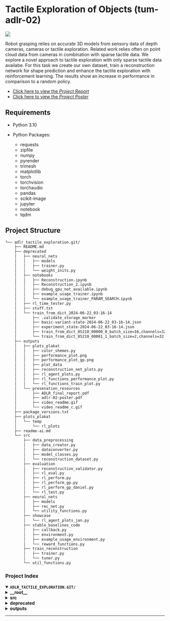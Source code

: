 # Tactile Exploration of Objects (tum-adlr-02)

![](outputs/presenation_resources/video_readme.gif)

Robot grasping relies on accurate 3D models from
sensory data of depth cameras, cameras or tactile exploration.
Related work relies often on point cloud data from cameras
in combination with sparse tactile data. We explore a novel
approach to tactile exploration with only sparse tactile data
availabe. For this task we create our own dataset, train a
reconstruction network for shape prediction and enhance the
tactile exploration with reinforcement learning. The results show
an increase in performance in comparison to a random policy.
 
- [Click here to view the *Project Report*](outputs/presenation_resources/ADLR_final_report.pdf)
- [Click here to view the *Project Poster*](outputs/presenation_resources/adlr-02-poster.pdf)


## Requirements

- Python 3.10

- Python Packages:
  - requests
  - zipfile
  - numpy
  - pyrender
  - trimesh
  - matplotlib
  - torch
  - torchvision
  - torchaudio
  - pandas
  - scikit-image
  - jupyter
  - notebook
  - tqdm



##  Project Structure

```sh
└── adlr_tactile_exploration.git/
    ├── README.md
    ├── deprecated
    │   ├── neural_nets
    │   │   ├── models
    │   │   ├── trainer.py
    │   │   └── weight_inits.py
    │   ├── notebooks
    │   │   ├── Reconstruction.ipynb
    │   │   ├── Reconstruction_2.ipynb
    │   │   ├── debug_gpu_not_available.ipynb
    │   │   ├── example_usage_trainer.ipynb
    │   │   └── example_usage_trainer_PARAM_SEARCH.ipynb
    │   ├── rl_time_tester.py
    │   ├── stuff.txt
    │   └── train_from_dict_2024-06-22_03-16-14
    │       ├── .validate_storage_marker
    │       ├── basic-variant-state-2024-06-22_03-16-14.json
    │       ├── experiment_state-2024-06-22_03-16-14.json
    │       ├── train_from_dict_05210_00000_0_batch_size=16,channels=32,depth=7,lr=0.0071_2024-06-22_03-16-15
    │       └── train_from_dict_05210_00001_1_batch_size=2,channels=32,depth=9,lr=0.0003_2024-06-22_03-16-15
    ├── outputs
    │   ├── plots_plakat
    │   │   ├── color_shemes.py
    │   │   ├── performance_plot.png
    │   │   ├── performance_plot_gp.png
    │   │   ├── plot_data
    │   │   ├── reconstruction_net_plots.py
    │   │   ├── rl_agent_plots.py
    │   │   ├── rl_functions_performance_plot.py
    │   │   └── rl_functions_train_plot.py
    │   └── presenation_resources
    │       ├── ADLR_final_report.pdf
    │       ├── adlr-02-poster.pdf
    │       ├── video_readme.gif
    │       └── video_readme_c.gif
    ├── package_versions.txt
    ├── plots_plakat
    │   └── temp
    │       └── rl_plots
    ├── readme-ai.md
    └── src
        ├── data_preprocessing
        │   ├── data_creator.py
        │   ├── dataconverter.py
        │   ├── model_classes.py
        │   └── reconstruction_dataset.py
        ├── evaluation
        │   ├── reconstruction_validator.py
        │   ├── rl_eval.py
        │   ├── rl_perform.py
        │   ├── rl_perform_gp.py
        │   ├── rl_perform_gp_daniel.py
        │   └── rl_test.py
        ├── neural_nets
        │   ├── models
        │   ├── rec_net.py
        │   └── utility_functions.py
        ├── showcase
        │   └── rl_agent_plots_jan.py
        ├── stable_baselines_code
        │   ├── callback.py
        │   ├── environment.py
        │   ├── example_usage_environment.py
        │   └── reward_functions.py
        ├── train_reconstruction
        │   ├── trainer.py
        │   └── tuner.py
        └── util_functions.py
```


###  Project Index
<details open>
	<summary><b><code>ADLR_TACTILE_EXPLORATION.GIT/</code></b></summary>
	<details> <!-- __root__ Submodule -->
		<summary><b>__root__</b></summary>
		<blockquote>
			<table>
			<tr>
				<td><b><a href='https://github.com/daniel-strauss/adlr_tactile_exploration.git/blob/master/package_versions.txt'>package_versions.txt</a></b></td>
				<td>- The code file `package_versions.txt` serves as a reference for creating an environment within the project using Conda<br>- It specifies the necessary package versions and dependencies required for the project to run smoothly on a Linux-64 platform<br>- This file plays a crucial role in ensuring the correct setup and configuration of the project environment.</td>
			</tr>
			</table>
		</blockquote>
	</details>
	<details> <!-- src Submodule -->
		<summary><b>src</b></summary>
		<blockquote>
			<table>
			<tr>
				<td><b><a href='https://github.com/daniel-strauss/adlr_tactile_exploration.git/blob/master/src/util_functions.py'>util_functions.py</a></b></td>
				<td>- Implements utility functions for image array manipulation, conversion, and processing<br>- Includes functions for converting image arrays to point lists, adding color dimensions, converting array shapes, combining two images, and adding a zero channel<br>- These functions facilitate image processing and manipulation within the codebase architecture.</td>
			</tr>
			</table>
			<details>
				<summary><b>stable_baselines_code</b></summary>
				<blockquote>
					<table>
					<tr>
						<td><b><a href='https://github.com/daniel-strauss/adlr_tactile_exploration.git/blob/master/src/stable_baselines_code/example_usage_environment.py'>example_usage_environment.py</a></b></td>
						<td>- Implement a dummy neural network for processing image data and generating convex hull vertices<br>- The code sets up an environment using the network, dataset, loss function, and reward function<br>- It then runs a sample loop to interact with the environment, taking random actions until completion.</td>
					</tr>
					<tr>
						<td><b><a href='https://github.com/daniel-strauss/adlr_tactile_exploration.git/blob/master/src/stable_baselines_code/callback.py'>callback.py</a></b></td>
						<td>- Implements a custom callback for adding data to TensorBoard during training<br>- Manages logging of rewards, losses, and metrics at specified intervals<br>- Handles visualization of images and provides hooks for various training events.</td>
					</tr>
					<tr>
						<td><b><a href='https://github.com/daniel-strauss/adlr_tactile_exploration.git/blob/master/src/stable_baselines_code/reward_functions.py'>reward_functions.py</a></b></td>
						<td>- Define various reward functions based on losses, metrics, and occurrences in the codebase to calculate rewards for different scenarios<br>- Functions include dummy_reward, basic_reward, complex_reward, improve_reward, reward_1, and reward_2, each serving a specific purpose in determining the final reward value.</td>
					</tr>
					<tr>
						<td><b><a href='https://github.com/daniel-strauss/adlr_tactile_exploration.git/blob/master/src/stable_baselines_code/environment.py'>environment.py</a></b></td>
						<td>- Implements a custom environment following the gym interface, allowing interaction with a reconstruction network for shape inference<br>- Handles actions, observations, rendering, and resets, facilitating reinforcement learning training with different reward functions<br>- Supports visualization of grasp points and ray casting.</td>
					</tr>
					</table>
				</blockquote>
			</details>
			<details>
				<summary><b>showcase</b></summary>
				<blockquote>
					<table>
					<tr>
						<td><b><a href='https://github.com/daniel-strauss/adlr_tactile_exploration.git/blob/master/src/showcase/rl_agent_plots_jan.py'>rl_agent_plots_jan.py</a></b></td>
						<td>- Generates plots showcasing reinforcement learning agent performance using Stable Baselines3<br>- Loads pre-trained models, runs simulations, and saves visualizations based on rewards achieved<br>- Facilitates evaluation and comparison of RL models through visual representation of agent behavior and performance metrics.</td>
					</tr>
					</table>
				</blockquote>
			</details>
			<details>
				<summary><b>evaluation</b></summary>
				<blockquote>
					<table>
					<tr>
						<td><b><a href='https://github.com/daniel-strauss/adlr_tactile_exploration.git/blob/master/src/evaluation/reconstruction_validator.py'>reconstruction_validator.py</a></b></td>
						<td>- Validate neural network reconstruction accuracy on evaluation datasets using a custom RecNet model<br>- Load data, infer dataset metrics, and print results for training, validation, and test sets.</td>
					</tr>
					<tr>
						<td><b><a href='https://github.com/daniel-strauss/adlr_tactile_exploration.git/blob/master/src/evaluation/rl_perform_gp.py'>rl_perform_gp.py</a></b></td>
						<td>- Evaluate and store statistics for reinforcement learning models using Stable Baselines3<br>- Load pre-trained models, run evaluations, and save results for future analysis<br>- The code interacts with a custom environment and neural network components to assess model performance<br>- This file plays a crucial role in analyzing and optimizing RL policies within the project architecture.</td>
					</tr>
					<tr>
						<td><b><a href='https://github.com/daniel-strauss/adlr_tactile_exploration.git/blob/master/src/evaluation/rl_perform_gp_daniel.py'>rl_perform_gp_daniel.py</a></b></td>
						<td>- Generate statistical data on reinforcement learning policies using stable baselines and neural networks<br>- The code evaluates multiple models on a dataset, calculating mean and standard deviation of rewards per grasp<br>- Results are saved for further analysis.</td>
					</tr>
					<tr>
						<td><b><a href='https://github.com/daniel-strauss/adlr_tactile_exploration.git/blob/master/src/evaluation/rl_perform.py'>rl_perform.py</a></b></td>
						<td>- Evaluate and store statistics of RL policies using PPO algorithm on a dataset<br>- Load pre-trained models, run evaluations, and save results for future reference<br>- The code interacts with a custom environment and neural network components to analyze policy performance.</td>
					</tr>
					<tr>
						<td><b><a href='https://github.com/daniel-strauss/adlr_tactile_exploration.git/blob/master/src/evaluation/rl_eval.py'>rl_eval.py</a></b></td>
						<td>- Implementing reinforcement learning evaluation using Stable Baselines3, the code in rl_eval.py initializes a ShapeEnv environment with a RecNet neural network and complex reward function<br>- It loads a pre-trained PPO model and runs multiple episodes to evaluate the agent's performance<br>- This file serves as a crucial component for assessing the reinforcement learning model within the project architecture.</td>
					</tr>
					<tr>
						<td><b><a href='https://github.com/daniel-strauss/adlr_tactile_exploration.git/blob/master/src/evaluation/rl_test.py'>rl_test.py</a></b></td>
						<td>- Implementing reinforcement learning evaluation using Stable Baselines3, the code in rl_test.py sets up a ShapeEnv environment with a RecNet model and custom reward function<br>- It trains a PPO model, evaluates its performance, and saves the trained model for future use<br>- Additionally, it includes an example run function for demonstration purposes.</td>
					</tr>
					</table>
				</blockquote>
			</details>
			<details>
				<summary><b>train_reconstruction</b></summary>
				<blockquote>
					<table>
					<tr>
						<td><b><a href='https://github.com/daniel-strauss/adlr_tactile_exploration.git/blob/master/src/train_reconstruction/tuner.py'>tuner.py</a></b></td>
						<td>- Optimize hyperparameters for neural network training using Ray Tune's BOHB algorithm<br>- Search for the best configuration to minimize loss during reconstruction tasks<br>- Save the best trial's results for further analysis and model improvement.</td>
					</tr>
					<tr>
						<td><b><a href='https://github.com/daniel-strauss/adlr_tactile_exploration.git/blob/master/src/train_reconstruction/trainer.py'>trainer.py</a></b></td>
						<td>- Handles loading and configuring the best trial model for reconstruction tasks<br>- Merges the best trial configuration with new settings, such as epochs and workers<br>- Sets up scaling and run configurations for the model.</td>
					</tr>
					</table>
				</blockquote>
			</details>
			<details>
				<summary><b>neural_nets</b></summary>
				<blockquote>
					<table>
					<tr>
						<td><b><a href='https://github.com/daniel-strauss/adlr_tactile_exploration.git/blob/master/src/neural_nets/utility_functions.py'>utility_functions.py</a></b></td>
						<td>- Train reconstruction models using specified configurations, datasets, and neural network models<br>- Utilize DataLoader for training and validation, handling checkpoints for model saving<br>- Report training progress and results<br>- The function encapsulates the training process for neural network models in the project's architecture.</td>
					</tr>
					<tr>
						<td><b><a href='https://github.com/daniel-strauss/adlr_tactile_exploration.git/blob/master/src/neural_nets/rec_net.py'>rec_net.py</a></b></td>
						<td>- Implements a neural network for image reconstruction using a pre-trained UNet model<br>- Handles inference on input data and evaluation metrics calculation<br>- Offers the flexibility to run on CPU or GPU<br>- Includes a utility for generating a dummy reconstruction based on convex hull image processing.</td>
					</tr>
					</table>
					<details>
						<summary><b>models</b></summary>
						<blockquote>
							<table>
							<tr>
								<td><b><a href='https://github.com/daniel-strauss/adlr_tactile_exploration.git/blob/master/src/neural_nets/models/unet.py'>unet.py</a></b></td>
								<td>- Implements UNet neural network architecture for image segmentation<br>- Defines contracting and expansive blocks for encoding and decoding<br>- Supports different depths and channel configurations<br>- The forward method processes input through encoder, bottleneck, and decoder, producing a final output<br>- Multiple UNet variations cater to varying model complexities.</td>
							</tr>
							</table>
						</blockquote>
					</details>
				</blockquote>
			</details>
			<details>
				<summary><b>data_preprocessing</b></summary>
				<blockquote>
					<table>
					<tr>
						<td><b><a href='https://github.com/daniel-strauss/adlr_tactile_exploration.git/blob/master/src/data_preprocessing/data_creator.py'>data_creator.py</a></b></td>
						<td>- Generates a standard dataset for the reconstruction network by creating 2D datasets with specified parameters like resolution, classes, and rotations<br>- The code utilizes a DataConverter to preprocess the data and generate the required dataset for training the network.</td>
					</tr>
					<tr>
						<td><b><a href='https://github.com/daniel-strauss/adlr_tactile_exploration.git/blob/master/src/data_preprocessing/dataconverter.py'>dataconverter.py</a></b></td>
						<td>- The `DataConverter` class in the provided codebase facilitates the conversion of 3D shapes to 2D images for specific object classes<br>- It manages the download of datasets, generation of 2D images, and creation of tactile point datasets<br>- Additionally, it offers functionalities to display random 3D and 2D samples, aiding in visualizing the processed data.</td>
					</tr>
					<tr>
						<td><b><a href='https://github.com/daniel-strauss/adlr_tactile_exploration.git/blob/master/src/data_preprocessing/reconstruction_dataset.py'>reconstruction_dataset.py</a></b></td>
						<td>- Enables visualization and transformation of tactile data for reconstruction and reinforcement datasets<br>- Facilitates displaying data pairs and batches, loading images and labels, and applying transformations like tensor conversion, random flipping, and orientation adjustments<br>- Supports dataset creation and manipulation for machine learning tasks.</td>
					</tr>
					<tr>
						<td><b><a href='https://github.com/daniel-strauss/adlr_tactile_exploration.git/blob/master/src/data_preprocessing/model_classes.py'>model_classes.py</a></b></td>
						<td>- Define model classes with assigned IDs and URLs for easy access in the data loader, streamlining the process and reducing complexity<br>- Future-proof by allowing for additional parameters per class, accommodating potential conversions or specific requirements like light reflection or camera angles for different objects.</td>
					</tr>
					</table>
				</blockquote>
			</details>
		</blockquote>
	</details>
	<details> <!-- deprecated Submodule -->
		<summary><b>deprecated</b></summary>
		<blockquote>
			<table>
			<tr>
				<td><b><a href='https://github.com/daniel-strauss/adlr_tactile_exploration.git/blob/master/deprecated/rl_time_tester.py'>rl_time_tester.py</a></b></td>
				<td>- Implement a script that tests reinforcement learning performance using a neural network model<br>- The script loads pre-trained models and datasets, initializes the environment, and runs the RL agent through a series of actions<br>- The primary goal is to evaluate the model's behavior and performance in a simulated environment.</td>
			</tr>
			<tr>
				<td><b><a href='https://github.com/daniel-strauss/adlr_tactile_exploration.git/blob/master/deprecated/stuff.txt'>stuff.txt</a></b></td>
				<td>Identify and list the best reward indexes and corresponding rewards from the provided data in the deprecated/stuff.txt file.</td>
			</tr>
			</table>
			<details>
				<summary><b>train_from_dict_2024-06-22_03-16-14</b></summary>
				<blockquote>
					<table>
					<tr>
						<td><b><a href='https://github.com/daniel-strauss/adlr_tactile_exploration.git/blob/master/deprecated/train_from_dict_2024-06-22_03-16-14/experiment_state-2024-06-22_03-16-14.json'>experiment_state-2024-06-22_03-16-14.json</a></b></td>
						<td>- The provided code file, located at `deprecated/train_from_dict_2024-06-22_03-16-14/experiment_state-2024-06-22_03-16-14.json`, plays a crucial role in managing trial data within the project architecture<br>- It facilitates the storage and retrieval of trial-specific information essential for the experiment's state management<br>- This file serves as a key component in tracking and analyzing trial outcomes, contributing significantly to the project's overall functionality and data handling capabilities.</td>
					</tr>
					<tr>
						<td><b><a href='https://github.com/daniel-strauss/adlr_tactile_exploration.git/blob/master/deprecated/train_from_dict_2024-06-22_03-16-14/basic-variant-state-2024-06-22_03-16-14.json'>basic-variant-state-2024-06-22_03-16-14.json</a></b></td>
						<td>- The code file defines training configurations for an open-source project<br>- It specifies parameters like algorithm choice, stopping criteria, resource allocation, and checkpoint settings<br>- This file plays a crucial role in orchestrating the training process by providing essential setup details for running experiments effectively within the project's architecture.</td>
					</tr>
					<tr>
						<td><b><a href='https://github.com/daniel-strauss/adlr_tactile_exploration.git/blob/master/deprecated/train_from_dict_2024-06-22_03-16-14/.validate_storage_marker'>.validate_storage_marker</a></b></td>
						<td>Enables validation of storage markers within the project architecture, ensuring data integrity and consistency.</td>
					</tr>
					</table>
					<details>
						<summary><b>train_from_dict_05210_00001_1_batch_size=2,channels=32,depth=9,lr=0.0003_2024-06-22_03-16-15</b></summary>
						<blockquote>
							<table>
							<tr>
								<td><b><a href='https://github.com/daniel-strauss/adlr_tactile_exploration.git/blob/master/deprecated/train_from_dict_2024-06-22_03-16-14/train_from_dict_05210_00001_1_batch_size=2,channels=32,depth=9,lr=0.0003_2024-06-22_03-16-15/result.json'>result.json</a></b></td>
								<td>- Implement a model training process from a dictionary input, generating results in a JSON file<br>- This code file plays a crucial role in the project's architecture by enabling the training of models based on specified parameters and storing the results for analysis and evaluation.</td>
							</tr>
							<tr>
								<td><b><a href='https://github.com/daniel-strauss/adlr_tactile_exploration.git/blob/master/deprecated/train_from_dict_2024-06-22_03-16-14/train_from_dict_05210_00001_1_batch_size=2,channels=32,depth=9,lr=0.0003_2024-06-22_03-16-15/events.out.tfevents.1719018984.daniel-MS-7A38'>events.out.tfevents.1719018984.daniel-MS-7A38</a></b></td>
								<td>Facilitates training neural networks from dictionary data, capturing events for analysis.</td>
							</tr>
							<tr>
								<td><b><a href='https://github.com/daniel-strauss/adlr_tactile_exploration.git/blob/master/deprecated/train_from_dict_2024-06-22_03-16-14/train_from_dict_05210_00001_1_batch_size=2,channels=32,depth=9,lr=0.0003_2024-06-22_03-16-15/params.json'>params.json</a></b></td>
								<td>- Extracts hyperparameters for a specific training session from a JSON file<br>- This information is crucial for configuring the training process within the project architecture.</td>
							</tr>
							<tr>
								<td><b><a href='https://github.com/daniel-strauss/adlr_tactile_exploration.git/blob/master/deprecated/train_from_dict_2024-06-22_03-16-14/train_from_dict_05210_00001_1_batch_size=2,channels=32,depth=9,lr=0.0003_2024-06-22_03-16-15/error.txt'>error.txt</a></b></td>
								<td>- Handles training data for neural networks, utilizing a custom dataset structure<br>- The code interacts with the project's data loading components, ensuring seamless access to training samples.</td>
							</tr>
							</table>
						</blockquote>
					</details>
					<details>
						<summary><b>train_from_dict_05210_00000_0_batch_size=16,channels=32,depth=7,lr=0.0071_2024-06-22_03-16-15</b></summary>
						<blockquote>
							<table>
							<tr>
								<td><b><a href='https://github.com/daniel-strauss/adlr_tactile_exploration.git/blob/master/deprecated/train_from_dict_2024-06-22_03-16-14/train_from_dict_05210_00000_0_batch_size=16,channels=32,depth=7,lr=0.0071_2024-06-22_03-16-15/result.json'>result.json</a></b></td>
								<td>- Improve model training efficiency by utilizing a dictionary-based approach<br>- This code file enhances the architecture by enabling training from dictionary data, optimizing performance and resource utilization.</td>
							</tr>
							<tr>
								<td><b><a href='https://github.com/daniel-strauss/adlr_tactile_exploration.git/blob/master/deprecated/train_from_dict_2024-06-22_03-16-14/train_from_dict_05210_00000_0_batch_size=16,channels=32,depth=7,lr=0.0071_2024-06-22_03-16-15/params.json'>params.json</a></b></td>
								<td>Extracts hyperparameters for a specific training session from a JSON file.</td>
							</tr>
							<tr>
								<td><b><a href='https://github.com/daniel-strauss/adlr_tactile_exploration.git/blob/master/deprecated/train_from_dict_2024-06-22_03-16-14/train_from_dict_05210_00000_0_batch_size=16,channels=32,depth=7,lr=0.0071_2024-06-22_03-16-15/events.out.tfevents.1719018978.daniel-MS-7A38'>events.out.tfevents.1719018978.daniel-MS-7A38</a></b></td>
								<td>Enables training neural networks from dictionary data, capturing events for analysis.</td>
							</tr>
							<tr>
								<td><b><a href='https://github.com/daniel-strauss/adlr_tactile_exploration.git/blob/master/deprecated/train_from_dict_2024-06-22_03-16-14/train_from_dict_05210_00000_0_batch_size=16,channels=32,depth=7,lr=0.0071_2024-06-22_03-16-15/error.txt'>error.txt</a></b></td>
								<td>Handle data loading errors in the neural network training process to prevent file not found exceptions, ensuring smooth execution of the training pipeline within the project architecture.</td>
							</tr>
							</table>
						</blockquote>
					</details>
				</blockquote>
			</details>
			<details>
				<summary><b>notebooks</b></summary>
				<blockquote>
					<table>
					<tr>
						<td><b><a href='https://github.com/daniel-strauss/adlr_tactile_exploration.git/blob/master/deprecated/notebooks/Reconstruction.ipynb'>Reconstruction.ipynb</a></b></td>
						<td>- Summary:
The code file "Reconstruction.ipynb" in the "deprecated/notebooks" directory of the project focuses on the reconstruction aspect, likely related to data or model reconstruction<br>- It plays a crucial role in the project's architecture by handling the process of reconstructing specific components, contributing to the overall functionality and data flow within the codebase.</td>
					</tr>
					<tr>
						<td><b><a href='https://github.com/daniel-strauss/adlr_tactile_exploration.git/blob/master/deprecated/notebooks/debug_gpu_not_available.ipynb'>debug_gpu_not_available.ipynb</a></b></td>
						<td>- Debug GPU availability and details in the deprecated notebook to verify CUDA support and GPU information for PyTorch operations<br>- The code checks PyTorch version, CUDA availability, prints CUDA version, number of GPUs, and GPU details if available<br>- It ensures proper GPU utilization for enhanced performance in the project's machine learning workflows.</td>
					</tr>
					<tr>
						<td><b><a href='https://github.com/daniel-strauss/adlr_tactile_exploration.git/blob/master/deprecated/notebooks/example_usage_trainer_PARAM_SEARCH.ipynb'>example_usage_trainer_PARAM_SEARCH.ipynb</a></b></td>
						<td>- The code file `example_usage_trainer_PARAM_SEARCH.ipynb` provides an illustrative demonstration of how to utilize the trainer class within the project<br>- It showcases a practical example of how the trainer class can be effectively employed, serving as a reference point for developers looking to leverage this component within the codebase architecture.</td>
					</tr>
					<tr>
						<td><b><a href='https://github.com/daniel-strauss/adlr_tactile_exploration.git/blob/master/deprecated/notebooks/Reconstruction_2.ipynb'>Reconstruction_2.ipynb</a></b></td>
						<td>- The code file `Reconstruction_2.ipynb` in the `deprecated/notebooks` directory facilitates automatic reloading of code changes during development<br>- This functionality ensures that the codebase stays up-to-date with any modifications made, enhancing the efficiency of the development process within the project architecture.</td>
					</tr>
					<tr>
						<td><b><a href='https://github.com/daniel-strauss/adlr_tactile_exploration.git/blob/master/deprecated/notebooks/example_usage_trainer.ipynb'>example_usage_trainer.ipynb</a></b></td>
						<td>- The code file `example_usage_trainer.ipynb` provides an illustrative demonstration of how to utilize the trainer class within the project<br>- It showcases the practical application of the trainer functionality, offering a clear guide on how to interact with this essential component of the codebase architecture.</td>
					</tr>
					</table>
				</blockquote>
			</details>
			<details>
				<summary><b>neural_nets</b></summary>
				<blockquote>
					<table>
					<tr>
						<td><b><a href='https://github.com/daniel-strauss/adlr_tactile_exploration.git/blob/master/deprecated/neural_nets/trainer.py'>trainer.py</a></b></td>
						<td>- Facilitates neural network training by instantiating models, optimizers, and dataloaders based on hyperparameters<br>- Logs progress using TensorBoard and leverages Ray for hyperparameter search<br>- The class aims to streamline training processes and prevent redundant code for managing neural network training tasks within the project architecture.</td>
					</tr>
					<tr>
						<td><b><a href='https://github.com/daniel-strauss/adlr_tactile_exploration.git/blob/master/deprecated/neural_nets/weight_inits.py'>weight_inits.py</a></b></td>
						<td>- Initialize neural network weights using Kaiming and Xavier methods for Convolutional and Linear layers, respectively<br>- Ensure proper initialization for both weights and biases to improve model training and convergence.</td>
					</tr>
					</table>
					<details>
						<summary><b>models</b></summary>
						<blockquote>
							<table>
							<tr>
								<td><b><a href='https://github.com/daniel-strauss/adlr_tactile_exploration.git/blob/master/deprecated/neural_nets/models/unet.py'>unet.py</a></b></td>
								<td>- Implements a UNet neural network with adaptable depth and configurable parameters for image segmentation tasks<br>- The code defines encoder and decoder blocks, along with the forward pass logic for processing input images through the network architecture.</td>
							</tr>
							</table>
						</blockquote>
					</details>
				</blockquote>
			</details>
		</blockquote>
	</details>
	<details> <!-- outputs Submodule -->
		<summary><b>outputs</b></summary>
		<blockquote>
			<details>
				<summary><b>plots_plakat</b></summary>
				<blockquote>
					<table>
					<tr>
						<td><b><a href='https://github.com/daniel-strauss/adlr_tactile_exploration.git/blob/master/outputs/plots_plakat/rl_functions_train_plot.py'>rl_functions_train_plot.py</a></b></td>
						<td>- Generates training plots for reinforcement learning functions<br>- Visualizes data from observation and reward directories.</td>
					</tr>
					<tr>
						<td><b><a href='https://github.com/daniel-strauss/adlr_tactile_exploration.git/blob/master/outputs/plots_plakat/color_shemes.py'>color_shemes.py</a></b></td>
						<td>Define the primary color scheme used for image channels in the project's plot outputs.</td>
					</tr>
					<tr>
						<td><b><a href='https://github.com/daniel-strauss/adlr_tactile_exploration.git/blob/master/outputs/plots_plakat/reconstruction_net_plots.py'>reconstruction_net_plots.py</a></b></td>
						<td>Generates visual plots for the reconstruction network in the project, aiding in the visualization of data processing and model performance.</td>
					</tr>
					<tr>
						<td><b><a href='https://github.com/daniel-strauss/adlr_tactile_exploration.git/blob/master/outputs/plots_plakat/rl_agent_plots.py'>rl_agent_plots.py</a></b></td>
						<td>- Generates plots showcasing reinforcement learning agent performance using Stable Baselines3<br>- Utilizes a custom environment with complex reward functions and neural networks<br>- Supports termination based on the number of successful generations<br>- Saves plots for each iteration and generation in a specified directory.</td>
					</tr>
					<tr>
						<td><b><a href='https://github.com/daniel-strauss/adlr_tactile_exploration.git/blob/master/outputs/plots_plakat/rl_functions_performance_plot.py'>rl_functions_performance_plot.py</a></b></td>
						<td>- Generates performance plots for various RL models based on statistics data<br>- Determines mean and standard deviation, plots accuracy over grasping points or steps, and saves the plots as images<br>- Displays model performance comparison and highlights key metrics.</td>
					</tr>
					</table>
					<details>
						<summary><b>plot_data</b></summary>
						<blockquote>
							<details>
								<summary><b>diff_after_free</b></summary>
								<blockquote>
									<details>
										<summary><b>obs500k-diff_reward_from_punish_miss_free_rays____from_rl_models</b></summary>
										<blockquote>
											<details>
												<summary><b>punish_miss_free_rays</b></summary>
												<blockquote>
													<details>
														<summary><b>obs500k7.zip_0</b></summary>
														<blockquote>
															<table>
															<tr>
																<td><b><a href='https://github.com/daniel-strauss/adlr_tactile_exploration.git/blob/master/outputs/plots_plakat/plot_data/diff_after_free/obs500k-diff_reward_from_punish_miss_free_rays____from_rl_models/punish_miss_free_rays/obs500k7.zip_0/events.out.tfevents.1721502278.rl-trainer-2.198617.6'>events.out.tfevents.1721502278.rl-trainer-2.198617.6</a></b></td>
																<td>- The provided code file generates visual plots to analyze the difference in rewards after freeing rays in a reinforcement learning environment with 500k observations<br>- This analysis aids in understanding the impact of freeing rays on reward outcomes, contributing to the broader architecture's evaluation and decision-making process.</td>
															</tr>
															<tr>
																<td><b><a href='https://github.com/daniel-strauss/adlr_tactile_exploration.git/blob/master/outputs/plots_plakat/plot_data/diff_after_free/obs500k-diff_reward_from_punish_miss_free_rays____from_rl_models/punish_miss_free_rays/obs500k7.zip_0/events.out.tfevents.1721506581.rl-trainer-2.198617.7'>events.out.tfevents.1721506581.rl-trainer-2.198617.7</a></b></td>
																<td>- The provided code file generates visual plots illustrating the difference in rewards resulting from punishing missed free rays in a reinforcement learning model<br>- This analysis contributes to understanding the impact of this specific modification on the model's performance within the broader architecture of the codebase.</td>
															</tr>
															<tr>
																<td><b><a href='https://github.com/daniel-strauss/adlr_tactile_exploration.git/blob/master/outputs/plots_plakat/plot_data/diff_after_free/obs500k-diff_reward_from_punish_miss_free_rays____from_rl_models/punish_miss_free_rays/obs500k7.zip_0/events.out.tfevents.1721478002.rl-trainer-2.198617.0'>events.out.tfevents.1721478002.rl-trainer-2.198617.0</a></b></td>
																<td>- The provided code file generates visual plots to analyze the difference in rewards after freeing rays in a reinforcement learning environment with 500k observations<br>- This analysis helps in understanding the impact of freeing rays on the overall reward distribution, contributing to the project's architecture by providing insights into the effectiveness of this action within the system.</td>
															</tr>
															<tr>
																<td><b><a href='https://github.com/daniel-strauss/adlr_tactile_exploration.git/blob/master/outputs/plots_plakat/plot_data/diff_after_free/obs500k-diff_reward_from_punish_miss_free_rays____from_rl_models/punish_miss_free_rays/obs500k7.zip_0/events.out.tfevents.1721498232.rl-trainer-2.198617.5'>events.out.tfevents.1721498232.rl-trainer-2.198617.5</a></b></td>
																<td>- The provided code file generates visual plots illustrating the difference in rewards resulting from missed free rays in an observational dataset of 500k samples, compared to the rewards from punishing missed free rays in reinforcement learning models<br>- This visualization aids in understanding the impact of different reward mechanisms on the dataset, contributing to the overall architecture's analysis and decision-making processes.</td>
															</tr>
															<tr>
																<td><b><a href='https://github.com/daniel-strauss/adlr_tactile_exploration.git/blob/master/outputs/plots_plakat/plot_data/diff_after_free/obs500k-diff_reward_from_punish_miss_free_rays____from_rl_models/punish_miss_free_rays/obs500k7.zip_0/events.out.tfevents.1721494187.rl-trainer-2.198617.4'>events.out.tfevents.1721494187.rl-trainer-2.198617.4</a></b></td>
																<td>- The provided code file generates plots illustrating the difference in rewards after freeing rays, contributing to the visualization of reward variations in the project's architecture<br>- This visualization aids in understanding the impact of freeing rays on rewards, enhancing the overall comprehension of the project's dynamics.</td>
															</tr>
															<tr>
																<td><b><a href='https://github.com/daniel-strauss/adlr_tactile_exploration.git/blob/master/outputs/plots_plakat/plot_data/diff_after_free/obs500k-diff_reward_from_punish_miss_free_rays____from_rl_models/punish_miss_free_rays/obs500k7.zip_0/events.out.tfevents.1721490141.rl-trainer-2.198617.3'>events.out.tfevents.1721490141.rl-trainer-2.198617.3</a></b></td>
																<td>- The provided code file generates visual plots illustrating the difference in rewards resulting from missed free rays in an RL model<br>- This analysis contributes to understanding the impact of missed free rays on the model's performance, aiding in optimizing the reinforcement learning algorithm.</td>
															</tr>
															<tr>
																<td><b><a href='https://github.com/daniel-strauss/adlr_tactile_exploration.git/blob/master/outputs/plots_plakat/plot_data/diff_after_free/obs500k-diff_reward_from_punish_miss_free_rays____from_rl_models/punish_miss_free_rays/obs500k7.zip_0/events.out.tfevents.1721486095.rl-trainer-2.198617.2'>events.out.tfevents.1721486095.rl-trainer-2.198617.2</a></b></td>
																<td>- The provided code file generates visual plots illustrating the difference in rewards after freeing rays, contributing to the analysis of model performance in the project's reinforcement learning architecture<br>- This visualization aids in understanding the impact of freeing rays on rewards, enhancing insights into the model's behavior and performance.</td>
															</tr>
															<tr>
																<td><b><a href='https://github.com/daniel-strauss/adlr_tactile_exploration.git/blob/master/outputs/plots_plakat/plot_data/diff_after_free/obs500k-diff_reward_from_punish_miss_free_rays____from_rl_models/punish_miss_free_rays/obs500k7.zip_0/events.out.tfevents.1721482049.rl-trainer-2.198617.1'>events.out.tfevents.1721482049.rl-trainer-2.198617.1</a></b></td>
																<td>- The provided code file generates visual plots illustrating the difference in rewards resulting from missed free rays in an observation dataset of 500k samples<br>- This analysis contributes to the project's architecture by providing insights into the impact of missed free rays on reward outcomes, aiding in the optimization of the overall system's performance.</td>
															</tr>
															</table>
														</blockquote>
													</details>
												</blockquote>
											</details>
										</blockquote>
									</details>
								</blockquote>
							</details>
							<details>
								<summary><b>complex_after_free</b></summary>
								<blockquote>
									<details>
										<summary><b>obs500k-complex_reward_from_punish_miss_free_rays__from_rl_models</b></summary>
										<blockquote>
											<details>
												<summary><b>punish_miss_free_rays</b></summary>
												<blockquote>
													<details>
														<summary><b>obs500k7.zip_0</b></summary>
														<blockquote>
															<table>
															<tr>
																<td><b><a href='https://github.com/daniel-strauss/adlr_tactile_exploration.git/blob/master/outputs/plots_plakat/plot_data/complex_after_free/obs500k-complex_reward_from_punish_miss_free_rays__from_rl_models/punish_miss_free_rays/obs500k7.zip_0/events.out.tfevents.1721497602.rl-trainer-2.197317.5'>events.out.tfevents.1721497602.rl-trainer-2.197317.5</a></b></td>
																<td>- The provided code file generates complex reward plots based on data from reinforcement learning models, contributing to the visualization and analysis of the project's performance and decision-making processes<br>- This visualization aids in understanding the impact of rewards and punishments on the model's behavior, enhancing insights into the project's architecture and outcomes.</td>
															</tr>
															<tr>
																<td><b><a href='https://github.com/daniel-strauss/adlr_tactile_exploration.git/blob/master/outputs/plots_plakat/plot_data/complex_after_free/obs500k-complex_reward_from_punish_miss_free_rays__from_rl_models/punish_miss_free_rays/obs500k7.zip_0/events.out.tfevents.1721493556.rl-trainer-2.197317.4'>events.out.tfevents.1721493556.rl-trainer-2.197317.4</a></b></td>
																<td>- The provided code file generates complex reward plots based on data from a reinforcement learning model in the project's architecture<br>- It visualizes the rewards obtained from punishing missed free rays, contributing to the project's overall analysis and decision-making processes.</td>
															</tr>
															<tr>
																<td><b><a href='https://github.com/daniel-strauss/adlr_tactile_exploration.git/blob/master/outputs/plots_plakat/plot_data/complex_after_free/obs500k-complex_reward_from_punish_miss_free_rays__from_rl_models/punish_miss_free_rays/obs500k7.zip_0/events.out.tfevents.1721477546.rl-trainer-2.197317.0'>events.out.tfevents.1721477546.rl-trainer-2.197317.0</a></b></td>
																<td>- The provided code file generates visual plots for complex reward data in the project's architecture, enhancing the understanding of reward dynamics in the system<br>- This visualization component plays a crucial role in analyzing and interpreting the impact of rewards on the overall system behavior.</td>
															</tr>
															<tr>
																<td><b><a href='https://github.com/daniel-strauss/adlr_tactile_exploration.git/blob/master/outputs/plots_plakat/plot_data/complex_after_free/obs500k-complex_reward_from_punish_miss_free_rays__from_rl_models/punish_miss_free_rays/obs500k7.zip_0/events.out.tfevents.1721481418.rl-trainer-2.197317.1'>events.out.tfevents.1721481418.rl-trainer-2.197317.1</a></b></td>
																<td>- The provided code file generates visual plots for complex reward data in the project's architecture, specifically focusing on observations related to free rays after a complex event<br>- This functionality enhances the project's visualization capabilities, providing insights into reward dynamics following certain actions.</td>
															</tr>
															<tr>
																<td><b><a href='https://github.com/daniel-strauss/adlr_tactile_exploration.git/blob/master/outputs/plots_plakat/plot_data/complex_after_free/obs500k-complex_reward_from_punish_miss_free_rays__from_rl_models/punish_miss_free_rays/obs500k7.zip_0/events.out.tfevents.1721505693.rl-trainer-2.197317.7'>events.out.tfevents.1721505693.rl-trainer-2.197317.7</a></b></td>
																<td>- The provided code file generates visual plots depicting reward data from complex scenarios in the project's architecture<br>- These plots help analyze and understand the impact of punishing missed free rays on rewards in a complex environment.</td>
															</tr>
															<tr>
																<td><b><a href='https://github.com/daniel-strauss/adlr_tactile_exploration.git/blob/master/outputs/plots_plakat/plot_data/complex_after_free/obs500k-complex_reward_from_punish_miss_free_rays__from_rl_models/punish_miss_free_rays/obs500k7.zip_0/events.out.tfevents.1721501647.rl-trainer-2.197317.6'>events.out.tfevents.1721501647.rl-trainer-2.197317.6</a></b></td>
																<td>- The provided code file generates visual plots depicting complex reward data after freeing rays in a simulation with 500k observations<br>- This functionality contributes to the project's architecture by providing insights into the impact of freeing rays on complex reward dynamics, aiding in the analysis and understanding of the simulation outcomes.</td>
															</tr>
															<tr>
																<td><b><a href='https://github.com/daniel-strauss/adlr_tactile_exploration.git/blob/master/outputs/plots_plakat/plot_data/complex_after_free/obs500k-complex_reward_from_punish_miss_free_rays__from_rl_models/punish_miss_free_rays/obs500k7.zip_0/events.out.tfevents.1721485464.rl-trainer-2.197317.2'>events.out.tfevents.1721485464.rl-trainer-2.197317.2</a></b></td>
																<td>- The provided code file generates complex reward plots based on data from reinforcement learning models in the project<br>- It visualizes the impact of punishing missed free rays on the overall reward system, contributing to a deeper understanding of the model's behavior and performance.</td>
															</tr>
															<tr>
																<td><b><a href='https://github.com/daniel-strauss/adlr_tactile_exploration.git/blob/master/outputs/plots_plakat/plot_data/complex_after_free/obs500k-complex_reward_from_punish_miss_free_rays__from_rl_models/punish_miss_free_rays/obs500k7.zip_0/events.out.tfevents.1721489511.rl-trainer-2.197317.3'>events.out.tfevents.1721489511.rl-trainer-2.197317.3</a></b></td>
																<td>- Summary:
The provided code file generates complex reward plots based on data from a reinforcement learning model in the project's architecture<br>- It visualizes the impact of punishing missed free rays on the reward system, helping to analyze and optimize the model's performance.</td>
															</tr>
															</table>
														</blockquote>
													</details>
												</blockquote>
											</details>
										</blockquote>
									</details>
								</blockquote>
							</details>
						</blockquote>
					</details>
				</blockquote>
			</details>
		</blockquote>
	</details>
</details>

---





















